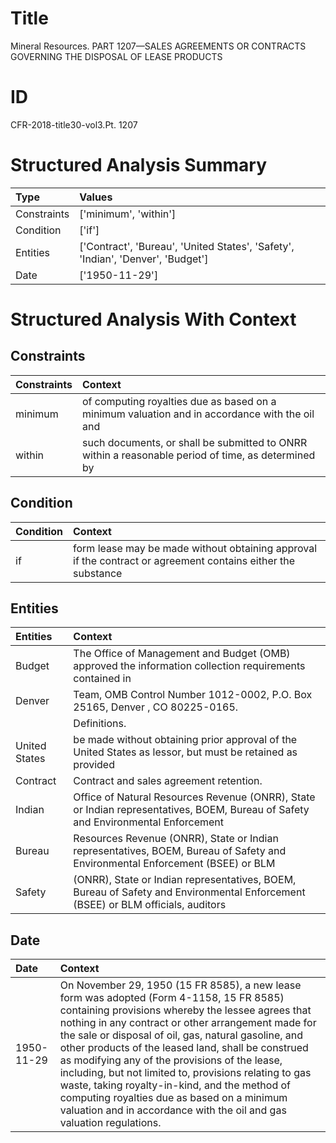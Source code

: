 # Title

 Mineral Resources. PART 1207—SALES AGREEMENTS OR CONTRACTS GOVERNING THE DISPOSAL OF LEASE PRODUCTS


# ID

 CFR-2018-title30-vol3.Pt. 1207


# Structured Analysis Summary

| Type        | Values                                                                          |
|:------------|:--------------------------------------------------------------------------------|
| Constraints | ['minimum', 'within']                                                           |
| Condition   | ['if']                                                                          |
| Entities    | ['Contract', 'Bureau', 'United States', 'Safety', 'Indian', 'Denver', 'Budget'] |
| Date        | ['1950-11-29']                                                                  |


# Structured Analysis With Context

 


## Constraints

| Constraints   | Context                                                                                            |
|:--------------|:---------------------------------------------------------------------------------------------------|
| minimum       | of computing royalties due as based on a minimum valuation and in accordance with the oil and      |
| within        | such documents, or shall be submitted to ONRR within a reasonable period of time, as determined by |


## Condition

| Condition   | Context                                                                                                      |
|:------------|:-------------------------------------------------------------------------------------------------------------|
| if          | form lease may be made without obtaining approval if the contract or agreement contains either the substance |


## Entities

| Entities      | Context                                                                                                                           |
|:--------------|:----------------------------------------------------------------------------------------------------------------------------------|
| Budget        | The Office of Management and  Budget (OMB) approved the information collection requirements contained in                          |
| Denver        | Team, OMB Control Number 1012-0002, P.O. Box 25165, Denver , CO 80225-0165.                                                       |
|               |               Definitions.                                                                                                        |
| United States | be made without obtaining prior approval of the United States as lessor, but must be retained as provided                         |
| Contract      | Contract  and sales agreement retention.                                                                                          |
| Indian        | Office of Natural Resources Revenue (ONRR), State or Indian representatives, BOEM, Bureau of Safety and Environmental Enforcement |
| Bureau        | Resources Revenue (ONRR), State or Indian representatives, BOEM, Bureau of Safety and Environmental Enforcement (BSEE) or BLM     |
| Safety        | (ONRR), State or Indian representatives, BOEM, Bureau of Safety and Environmental Enforcement (BSEE) or BLM officials, auditors   |


## Date

| Date       | Context                                                                                                                                                                                                                                                                                                                                                                                                                                                                                                                                                                                              |
|:-----------|:-----------------------------------------------------------------------------------------------------------------------------------------------------------------------------------------------------------------------------------------------------------------------------------------------------------------------------------------------------------------------------------------------------------------------------------------------------------------------------------------------------------------------------------------------------------------------------------------------------|
| 1950-11-29 | On November 29, 1950 (15 FR 8585), a new lease form was adopted (Form 4-1158, 15 FR 8585) containing provisions whereby the lessee agrees that nothing in any contract or other arrangement made for the sale or disposal of oil, gas, natural gasoline, and other products of the leased land, shall be construed as modifying any of the provisions of the lease, including, but not limited to, provisions relating to gas waste, taking royalty-in-kind, and the method of computing royalties due as based on a minimum valuation and in accordance with the oil and gas valuation regulations. |


